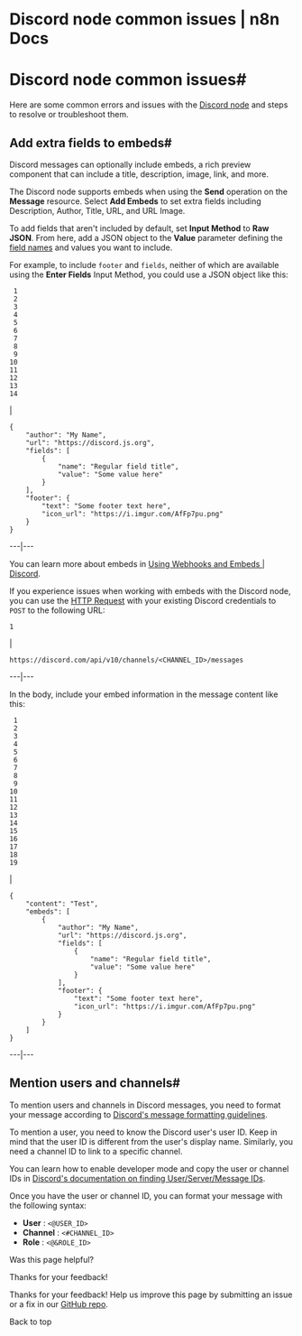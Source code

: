 # Discord node common issues | n8n Docs

[ ](https://github.com/n8n-io/n8n-docs/edit/main/docs/integrations/builtin/app-nodes/n8n-nodes-base.discord/common-issues.md "Edit this page")

# Discord node common issues#

Here are some common errors and issues with the [Discord node](../) and steps to resolve or troubleshoot them.

## Add extra fields to embeds#

Discord messages can optionally include embeds, a rich preview component that can include a title, description, image, link, and more.

The Discord node supports embeds when using the **Send** operation on the **Message** resource. Select **Add Embeds** to set extra fields including Description, Author, Title, URL, and URL Image.

To add fields that aren't included by default, set **Input Method** to **Raw JSON**. From here, add a JSON object to the **Value** parameter defining the [field names](https://discord.com/developers/docs/resources/message#embed-object) and values you want to include.

For example, to include `footer` and `fields`, neither of which are available using the **Enter Fields** Input Method, you could use a JSON object like this:
    
    
     1
     2
     3
     4
     5
     6
     7
     8
     9
    10
    11
    12
    13
    14

| 
    
    
    {
        "author": "My Name",
    	"url": "https://discord.js.org",
    	"fields": [
    		{
    			"name": "Regular field title",
    			"value": "Some value here"
    		}
    	],
    	"footer": {
    		"text": "Some footer text here",
    		"icon_url": "https://i.imgur.com/AfFp7pu.png"
    	}
    }
      
  
---|---  
  
You can learn more about embeds in [Using Webhooks and Embeds | Discord](https://discord.com/safety/using-webhooks-and-embeds).

If you experience issues when working with embeds with the Discord node, you can use the [HTTP Request](../../../core-nodes/n8n-nodes-base.httprequest/) with your existing Discord credentials to `POST` to the following URL:
    
    
    1

| 
    
    
    https://discord.com/api/v10/channels/<CHANNEL_ID>/messages
      
  
---|---  
  
In the body, include your embed information in the message content like this:
    
    
     1
     2
     3
     4
     5
     6
     7
     8
     9
    10
    11
    12
    13
    14
    15
    16
    17
    18
    19

| 
    
    
    {
    	"content": "Test",
    	"embeds": [
    		{
    			"author": "My Name",
    			"url": "https://discord.js.org",
    			"fields": [
    				{
    					"name": "Regular field title",
    					"value": "Some value here"
    				}
    			],
    			"footer": {
    				"text": "Some footer text here",
    				"icon_url": "https://i.imgur.com/AfFp7pu.png"
    			}
    		}
    	]
    }
      
  
---|---  
  
## Mention users and channels#

To mention users and channels in Discord messages, you need to format your message according to [Discord's message formatting guidelines](https://discord.com/developers/docs/reference#message-formatting).

To mention a user, you need to know the Discord user's user ID. Keep in mind that the user ID is different from the user's display name. Similarly, you need a channel ID to link to a specific channel.

You can learn how to enable developer mode and copy the user or channel IDs in [Discord's documentation on finding User/Server/Message IDs](https://support.discord.com/hc/en-us/articles/206346498-Where-can-I-find-my-User-Server-Message-ID).

Once you have the user or channel ID, you can format your message with the following syntax:

  * **User** : `<@USER_ID>`
  * **Channel** : `<#CHANNEL_ID>`
  * **Role** : `<@&ROLE_ID>`

Was this page helpful? 

Thanks for your feedback! 

Thanks for your feedback! Help us improve this page by submitting an issue or a fix in our [GitHub repo](https://github.com/n8n-io/n8n-docs). 

Back to top